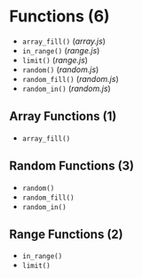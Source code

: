 # Functions (6)

* `array_fill()` (_array.js_)
* `in_range()` (_range.js_)
* `limit()` (_range.js_)
* `random()` (_random.js_)
* `random_fill()` (_random.js_)
* `random_in()` (_random.js_)

## Array Functions (1)

* `array_fill()`

## Random Functions (3)

* `random()`
* `random_fill()`
* `random_in()`

## Range Functions (2)

* `in_range()`
* `limit()`
